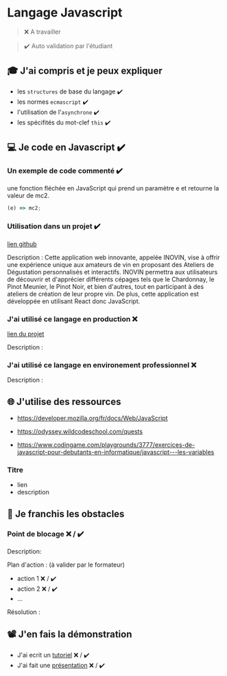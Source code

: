 # Langage Javascript

> ❌ A travailler

> ✔️ Auto validation par l'étudiant

## 🎓 J'ai compris et je peux expliquer

- les `structures` de base du langage ✔️
- les normes `ecmascript` ✔️
- l'utilisation de l'`asynchrone` ✔️
- les spécifités du mot-clef `this` ✔️

## 💻 Je code en Javascript ✔️

### Un exemple de code commenté ✔️

une fonction fléchée en JavaScript qui prend un paramètre e et retourne la valeur de mc2.

```javascript
(e) => mc2;
```

### Utilisation dans un projet ✔️

[lien github](https://github.com/Mohamed4900/2023-02-JS-Reims-project-3-inovin)

Description : Cette application web innovante, appelée INOVIN, vise à offrir une expérience unique aux amateurs de vin en proposant des Ateliers de Dégustation personnalisés et interactifs. INOVIN permettra aux utilisateurs de découvrir et d'apprécier différents cépages tels que le Chardonnay, le Pinot Meunier, le Pinot Noir, et bien d'autres, tout en participant à des ateliers de création de leur propre vin. De plus, cette application est développée en utilisant React donc JavaScript.

### J'ai utilisé ce langage en production ❌

[lien du projet](...)

Description :

### J'ai utilisé ce langage en environement professionnel ❌

Description :

## 🌐 J'utilise des ressources

- https://developer.mozilla.org/fr/docs/Web/JavaScript

- https://odyssey.wildcodeschool.com/quests

- https://www.codingame.com/playgrounds/3777/exercices-de-javascript-pour-debutants-en-informatique/javascript---les-variables

### Titre

- lien
- description

## 🚧 Je franchis les obstacles

### Point de blocage ❌ / ✔️

Description:

Plan d'action : (à valider par le formateur)

- action 1 ❌ / ✔️
- action 2 ❌ / ✔️
- ...

Résolution :

## 📽️ J'en fais la démonstration

- J'ai ecrit un [tutoriel](...) ❌ / ✔️
- J'ai fait une [présentation](...) ❌ / ✔️
